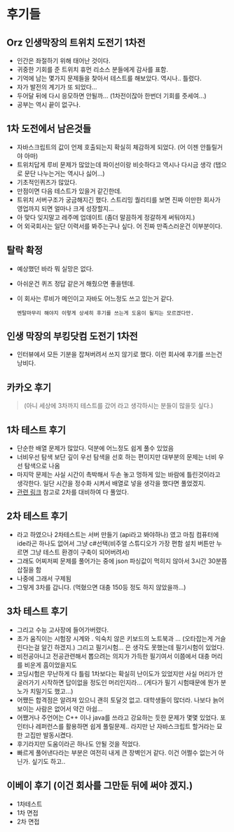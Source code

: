 # 후기들

## Orz 인생막장의 트위치 도전기 1차전

- 인간은 좌절하기 위해 태어난 것이다.
- 귀중한 기회를 준 트위치 휴먼 리소스 분들에게 감사를 표함.
- 기억에 남는 몇가지 문제들을 찾아서 테스트를 해보았다. 역시나.. 틀렸다.
- 자가 발전의 계기가 또 되었다...
- 두어달 뒤에 다시 응모하면 안될까...  (1차전이잖아 한번더 기회를 줏세여...)
- 공부는 역시 끝이 없구나.

## 1차 도전에서 남은것들

- 자바스크립트의 값이 언제 호출되는지 확실히 체감하게 되었다. (어 이젠 안틀릴거야 아마)
- 트위치답게 루비 문제가 많았는데 파이선이랑 비슷하다고 역시나 다시금 생각 (탭으로 문단 나누는거는 역시나 싫어...)
- 기초적인퀴즈가 많았다.
- 만점이면 다음 테스트가 있을거 같긴한데.
- 트위치 서버구조가 궁금해지긴 했다. 스트리밍 퀄리티를 보면 진짜 이만한 회사가 영업까지 되면 얼마나 크게 성장할지...
- 아 맞다 잊지말고 레주메 업데이트 (좀더 말끔하게 정갈하게 써둬야지.)
- 어 외국회사는 일단 이력서를 봐주는구나 싶다. 어 진짜 만족스러운건 이부분이다.

## 탈락 확정

- 예상했던 바라 뭐 실망은 없다.
- 아쉬운건 퀴즈 정답 같은거 해줬으면 좋을텐데.
- 이 회사는 루비가 메인이고 자바도 어느정도 쓰고 있는거 같다.

      멘탈마무리 해야지 이렇게 상세히 후기를 쓰는게 도움이 될지는 모르겠다만.

## 인생 막장의 부킹닷컴 도전기 1차전

- 인터뷰에서 모든 기분을 잡쳐버려서 쓰지 않기로 했다. 이런 회사에 후기를 쓰는건 낭비다.

## 카카오 후기

>(아니 세상에 3차까지 테스트를 갔어 라고 생각하시는 분들이 많을듯 싶다.)

## 1차 테스트 후기

- 단순한 배열 문제가 많았다. 덕분에 어느정도 쉽게 풀수 있었음
- 너비우선 탐색 보단 깊이 우선 탐색을 선호 하는 편이지만 대부분의 문제는 너비 우선 탐색으로 나옴
- 마지막 문제는 사실 시간이 촉박해서 두손 놓고 멍하게 있는 바람에 틀린것이라고 생각한다. 일단 시간을 정수화 시켜서 배열로 넣을 생각을 했다면 풀었겠지.
- [관련 링크](https://programmers.co.kr/learn/challenges) 참고로 2차를 대비하여 다 풀었다.

## 2차 테스트 후기

- 라고 하였으나 2차테스트는 서버 만들기 (api라고 봐야하나) 였고 마침 컴퓨터에 ide라곤 하나도 없어서 그냥 c#선택(비주얼 스튜디오가 가장 편함 설치 버튼만 누르면 그냥 테스트 환경이 구축이 되어버려서)
- 그래도 어찌저찌 문제를 풀어가는 중에 json 파싱값이 먹히지 않아서 3시간 30분쯤 삽질을 함
- 나중에 그래서 구제됨
- 그렇게 3차를 갑니다. (먹혔으면 대충 150등 정도 하지 않았을까...)

## 3차 테스트 후기

- 그리고 수능 고사장에 들어가버렸다.
- 초가 움직이는 시험장 시계와 . 익숙치 않은 키보드의 노트북과 ... (오타잡는게 거슬린다는걸 알긴 하겠지.) 그리고 필기시험... 은 생각도 못했는데 필기시험이 있었다.
- 비전공아니고 전공관련해서 뽑으려는 의지가 가득한 필기여서 이쯤에서 대충 머리를 비운게 흠이었을지도
- 코딩시험은 무난하게 다 틀림 1차보다는 확실히 난이도가 있었지만 사실 머리가  안굴러가기 시작하면 답이없을 정도인 머리인지라... (게다가 필기 시험때문에 뭔가 분노가 치밀기도 했고...)
- 어쨌든 합격점은 알려져 있으니 괜히 토달것 없고. 대학생들이 많더라. 나보다 늙어보이는 사람은 없어서 약간 아쉽...
- 어쨌거나 주언어는  C++ 이나 java를 쓰라고 강요하는 듯한 문제가 몇몇 있었다. 포인터나 레퍼런스를 활용하면 쉽게 풀릴문제.. 라지만 난 자바스크립트 할거라는 묘한 고집만 발동시켰다.
- 후기라지만 도움이라곤 하나도 안될 것을 적었다.
- 빠르게 풀어낸다라는 부분은 여전히 내게 큰 장벽인거 같다. 이건 어쩔수 없는거 아닌가. 싶기도 하고..

## 이베이 후기 (이건 회사를 그만둔 뒤에 써야 겠지.)

- 1차테스트
- 1차 면접
- 2차 면접
